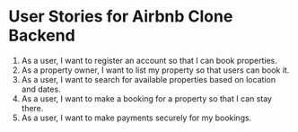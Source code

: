 # User Stories for Airbnb Clone Backend

1. As a user, I want to register an account so that I can book properties.
2. As a property owner, I want to list my property so that users can book it.
3. As a user, I want to search for available properties based on location and dates.
4. As a user, I want to make a booking for a property so that I can stay there.
5. As a user, I want to make payments securely for my bookings.

